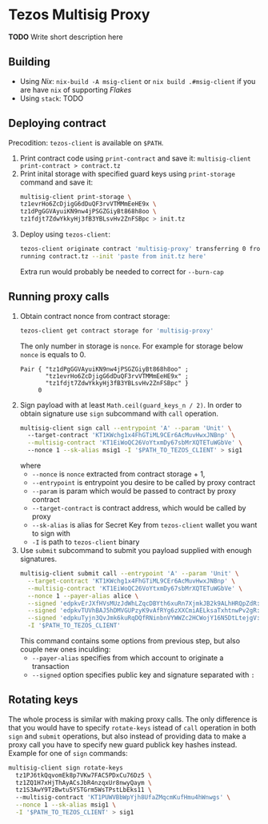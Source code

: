 # Tezos Multisig Proxy

**TODO** Write short description here

## Building
- Using _Nix_: `nix-build -A msig-client` or `nix build .#msig-client` if you are have `nix` of supporting _Flakes_
- Using `stack`: TODO

## Deploying contract

Precodition: `tezos-client` is available on `$PATH`.

1. Print contract code using `print-contract` and save it: `multisig-client print-contract > contract.tz`
2. Print inital storage with specified guard keys using `print-storage` command and save it: 
    ```bash
    multisig-client print-storage \
    tz1evrHo6ZcDjigG6dDuQF3rvVTMMmEeHE9x \
    tz1dPgGGVAyuiKN9nw4jPSGZGiyBt868h8oo \
    tz1fdjt7ZdwYkkyHj3fB3YBLsvHv2ZnFSBpc > init.tz
    ```
3. Deploy using `tezos-client`: 
   ```bash
   tezos-client originate contract 'multisig-proxy' transferring 0 from 'my-account' \ 
   running contract.tz --init 'paste from init.tz here'
   ```
   Extra run would probably be needed to correct for `--burn-cap`

## Running proxy calls

1. Obtain contract nonce from contract storage: 
   ```bash
   tezos-client get contract storage for 'multisig-proxy' 
   ```
   The only number in storage is `nonce`. For example for storage below `nonce` is equals to 0.
   ```
   Pair { "tz1dPgGGVAyuiKN9nw4jPSGZGiyBt868h8oo" ;
          "tz1evrHo6ZcDjigG6dDuQF3rvVTMMmEeHE9x" ;
          "tz1fdjt7ZdwYkkyHj3fB3YBLsvHv2ZnFSBpc" }
        0
   ```
2. Sign payload with at least `Math.ceil(guard_keys_n / 2)`. In order to obtain signature use
   `sign` subcommand with `call` operation.
   ```bash
   multisig-client sign call --entrypoint 'A' --param 'Unit' \ 
     --target-contract 'KT1KWchg1x4FhGTiML9CEr6AcMuvHwxJNBnp' \
     --multisig-contract 'KT1EiWoQC26VoYtxmDy67sbMrXQTETuWGbVe' \ 
     --nonce 1 --sk-alias msig1 -I '$PATH_TO_TEZOS_CLIENT' > sig1
   ```
   where 
   - `--nonce` is `nonce` extracted from contract storage + 1, 
   - `--entrypoint` is entrypoint you desire to be called by proxy contract
   - `--param` is param which would be passed to contract by proxy contract 
   - `--target-contract` is contract address, which would be called by proxy
   - `--sk-alias` is alias for Secret Key from `tezos-client` wallet you want to sign with
   - `-I` is path to `tezos-client` binary
3. Use `submit` subcommand to submit you payload supplied with enough signatures.
   ```bash
   multisig-client submit call --entrypoint 'A' --param 'Unit' \
     --target-contract 'KT1KWchg1x4FhGTiML9CEr6AcMuvHwxJNBnp' \
     --multisig-contract 'KT1EiWoQC26VoYtxmDy67sbMrXQTETuWGbVe' \
     --nonce 1 --payer-alias alice \
     --signed 'edpkvErJXfHVsMUzJdWhLZqcDBYth6xuRn7XjmkJB2k9ALhHRQpZdR:edsigu5yCm4Sj1axYVo1Lqcfgk71i6crERb8BhaNgbZfQzUkBaawAkaxWpWkMiyK4UCsspQPWEvTSeSpG8iSswytxV6mpg3XKCi' \
     --signed 'edpkvTUVhBAJ5hDMVGUPzyK9vAfRYg6zXXCmiAELksaTxhtnwPv2gR:edsigtmQ4B8hHQ5FmJ5gCi1QQadQdiCfMT8UH66UznqBp9BwtTZCsHGELfTRts4neFTuCD31HTjLoUZzcrUJW1sc7wf6NuYn8oi' \
     --signed 'edpkuTyjn3QvJmk6kuRqDQfRNinbnVYWWZc2HCWojY16N5DtLtejgV:edsigtYJHVN6UwR4uzhBKGjHwm6DLfjuKtnexd3YJgK5rRPA2C272JZg9p6Ac627aspEKtZetguuAETaFoSDQiL9wpfwJNSmrVj' \
     -I '$PATH_TO_TEZOS_CLIENT'
   ```
   This command contains some options from previous step, but also couple new ones inculding: 
   - `--payer-alias` specifies from which account to originate a transaction
   - `--signed` option specifies public key and signature separated with `:`
   
## Rotating keys

The whole process is similar with making proxy calls. The only difference is that you would have to specify `rotate-keys` istead of `call` operation in both `sign` and `submit` operations, but also instead of providing data to make a proxy call you have to specify new guard publick key hashes instead.
Example for one of `sign` commands: 

``` bash
multisig-client sign rotate-keys 
  tz1PJ6tkQqvomEk8p7VKw7FAC5PDxCu76Dz5 \
  tz1ZQ1H7xHjThAyACsJbR4nzqxUr8nwyQaym \
  tz1S3AwY9TzBwtu5YSTGrm5WsTPstLbEks11 \ 
  --multisig-contract 'KT1PUWVBbWpYjh8UfaZMqcmKufHmu4hWnwgs' \
  --nonce 1 --sk-alias msig1 \
  -I '$PATH_TO_TEZOS_CLIENT' > sig1
```
  
